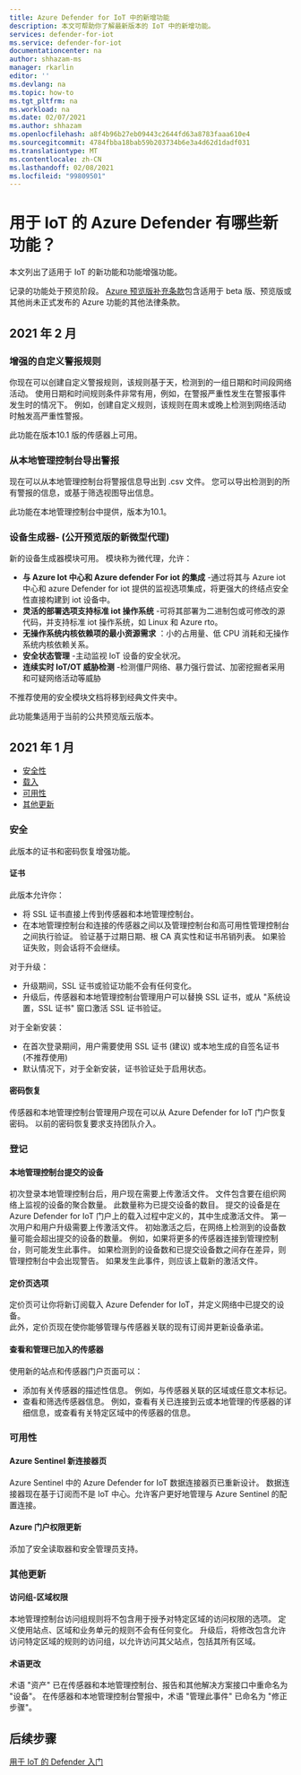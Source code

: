 ```yaml
---
title: Azure Defender for IoT 中的新增功能
description: 本文可帮助你了解最新版本的 IoT 中的新增功能。
services: defender-for-iot
ms.service: defender-for-iot
documentationcenter: na
author: shhazam-ms
manager: rkarlin
editor: ''
ms.devlang: na
ms.topic: how-to
ms.tgt_pltfrm: na
ms.workload: na
ms.date: 02/07/2021
ms.author: shhazam
ms.openlocfilehash: a8f4b96b27eb09443c2644fd63a8783faaa610e4
ms.sourcegitcommit: 4784fbba18bab59b203734b6e3a4d62d1dadf031
ms.translationtype: MT
ms.contentlocale: zh-CN
ms.lasthandoff: 02/08/2021
ms.locfileid: "99809501"
---
```

# <a name="whats-new-in-azure-defender-for-iot"></a>用于 IoT 的 Azure Defender 有哪些新功能？

本文列出了适用于 IoT 的新功能和功能增强功能。

记录的功能处于预览阶段。 [Azure 预览版补充条款](https://azure.microsoft.com/support/legal/preview-supplemental-terms/)包含适用于 beta 版、预览版或其他尚未正式发布的 Azure 功能的其他法律条款。
## <a name="february-2021"></a>2021 年 2 月

### <a name="enhanced-custom-alert-rules"></a>增强的自定义警报规则

你现在可以创建自定义警报规则，该规则基于天，检测到的一组日期和时间段网络活动。  使用日期和时间规则条件非常有用，例如，在警报严重性发生在警报事件发生时的情况下。 例如，创建自定义规则，该规则在周末或晚上检测到网络活动时触发高严重性警报。

此功能在版本10.1 版的传感器上可用。

### <a name="export-alerts-from-on-premises-management-console"></a>从本地管理控制台导出警报

现在可以从本地管理控制台将警报信息导出到 .csv 文件。 您可以导出检测到的所有警报的信息，或基于筛选视图导出信息。

此功能在本地管理控制台中提供，版本为10.1。
### <a name="device-builder---new-micro-agent-public-preview"></a>设备生成器- (公开预览版的新微型代理) 

新的设备生成器模块可用。 模块称为微代理，允许：

- **与 Azure Iot 中心和 Azure defender For iot 的集成** -通过将其与 Azure iot 中心和 azure Defender for iot 提供的监视选项集成，将更强大的终结点安全性直接构建到 iot 设备中。
- **灵活的部署选项支持标准 iot 操作系统** -可将其部署为二进制包或可修改的源代码，并支持标准 iot 操作系统，如 Linux 和 Azure rto。
- **无操作系统内核依赖项的最小资源需求** ：小的占用量、低 CPU 消耗和无操作系统内核依赖关系。
- **安全状态管理** -主动监视 IoT 设备的安全状况。
- **连续实时 IoT/OT 威胁检测** -检测僵尸网络、暴力强行尝试、加密挖掘者采用和可疑网络活动等威胁

不推荐使用的安全模块文档将移到经典文件夹中。

此功能集适用于当前的公共预览版云版本。

## <a name="january-2021"></a>2021 年 1 月

- [安全性](#security)
- [载入](#onboarding)
- [可用性](#usability)
- [其他更新](#other-updates)
### <a name="security"></a>安全

此版本的证书和密码恢复增强功能。

#### <a name="certificates"></a>证书
  
此版本允许你：

- 将 SSL 证书直接上传到传感器和本地管理控制台。
- 在本地管理控制台和连接的传感器之间以及管理控制台和高可用性管理控制台之间执行验证。 验证基于过期日期、根 CA 真实性和证书吊销列表。  如果验证失败，则会话将不会继续。

对于升级：

- 升级期间，SSL 证书或验证功能不会有任何变化。
- 升级后，传感器和本地管理控制台管理用户可以替换 SSL 证书，或从 "系统设置，SSL 证书" 窗口激活 SSL 证书验证。  

对于全新安装：

- 在首次登录期间，用户需要使用 SSL 证书 (建议) 或本地生成的自签名证书 (不推荐使用) 
- 默认情况下，对于全新安装，证书验证处于启用状态。

#### <a name="password-recovery"></a>密码恢复
  
传感器和本地管理控制台管理用户现在可以从 Azure Defender for IoT 门户恢复密码。 以前的密码恢复要求支持团队介入。

### <a name="onboarding"></a>登记

#### <a name="on-premises-management-console---committed-devices"></a>本地管理控制台提交的设备

初次登录本地管理控制台后，用户现在需要上传激活文件。 文件包含要在组织网络上监视的设备的聚合数量。 此数量称为已提交设备的数目。
提交的设备是在 Azure Defender for IoT 门户上的载入过程中定义的，其中生成激活文件。
第一次用户和用户升级需要上传激活文件。
初始激活之后，在网络上检测到的设备数量可能会超出提交的设备的数量。 例如，如果将更多的传感器连接到管理控制台，则可能发生此事件。 如果检测到的设备数和已提交设备数之间存在差异，则管理控制台中会出现警告。 如果发生此事件，则应该上载新的激活文件。

#### <a name="pricing-page-options"></a>定价页选项

定价页可让你将新订阅载入 Azure Defender for IoT，并定义网络中已提交的设备。  
此外，定价页现在使你能够管理与传感器关联的现有订阅并更新设备承诺。

#### <a name="view-and-manage-onboarded-sensors"></a>查看和管理已加入的传感器

使用新的站点和传感器门户页面可以：

- 添加有关传感器的描述性信息。 例如，与传感器关联的区域或任意文本标记。
- 查看和筛选传感器信息。 例如，查看有关已连接到云或本地管理的传感器的详细信息，或查看有关特定区域中的传感器的信息。  

### <a name="usability"></a>可用性

#### <a name="azure-sentinel-new-connector-page"></a>Azure Sentinel 新连接器页

Azure Sentinel 中的 Azure Defender for IoT 数据连接器页已重新设计。 数据连接器现在基于订阅而不是 IoT 中心。允许客户更好地管理与 Azure Sentinel 的配置连接。

#### <a name="azure-portal-permission-updates"></a>Azure 门户权限更新  

添加了安全读取器和安全管理员支持。

### <a name="other-updates"></a>其他更新

#### <a name="access-group---zone-permissions"></a>访问组-区域权限
  
本地管理控制台访问组规则将不包含用于授予对特定区域的访问权限的选项。 定义使用站点、区域和业务单元的规则不会有任何变化。   升级后，将修改包含允许访问特定区域的规则的访问组，以允许访问其父站点，包括其所有区域。

#### <a name="terminology-changes"></a>术语更改

术语 "资产" 已在传感器和本地管理控制台、报告和其他解决方案接口中重命名为 "设备"。
在传感器和本地管理控制台警报中，术语 "管理此事件" 已命名为 "修正步骤"。

## <a name="next-steps"></a>后续步骤

[用于 IoT 的 Defender 入门](getting-started.md)
